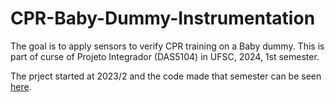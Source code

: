 # CPR-Baby-Dummy-Instrumentation
The goal is to apply sensors to verify CPR training on a Baby dummy. This is part of curse of Projeto Integrador (DAS5104) in UFSC, 2024, 1st semester.

The prject started at 2023/2 and the code made that semester can be seen [here](https://github.com/PSCoes/Projeto_Integrador).
